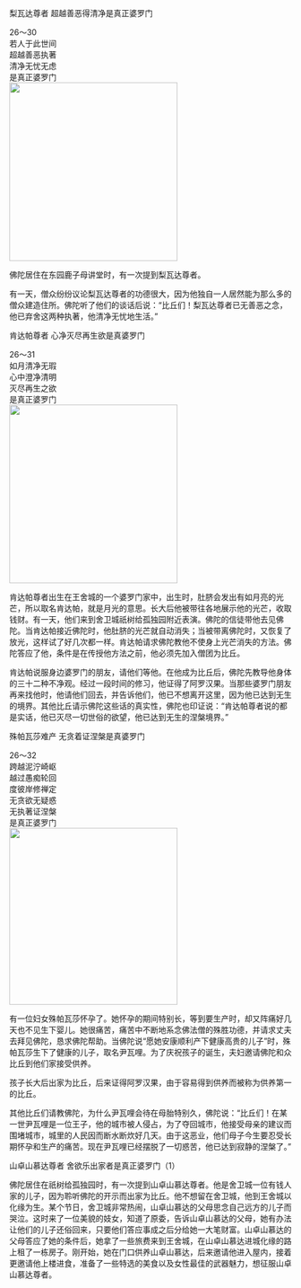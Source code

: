 梨瓦达尊者 超越善恶得清净是真正婆罗门

<div class="e2">
<div>
26～30<br>
 若人于此世间<br>
 超越善恶执著<br>
 清净无忧无虑<br>
 是真正婆罗门
</div>
<img src="images/fjj-102-1.jpg" width="300" height="318"/>
</div>

佛陀居住在东园鹿子母讲堂时，有一次提到梨瓦达尊者。

有一天，僧众纷纷议论梨瓦达尊者的功德很大，因为他独自一人居然能为那么多的僧众建造住所。佛陀听了他们的谈话后说：“比丘们！梨瓦达尊者已无善恶之念，他已弃舍这两种执著，他清净无忧地生活。”

肯达帕尊者 心净灭尽再生欲是真婆罗门

<div class="e2">
<div>
26～31<br>
 如月清净无瑕<br>
 心中澄净清明<br>
 灭尽再生之欲<br>
 是真正婆罗门
</div>
<img src="images/fjj-102-2.jpg" width="300" height="318"/>
</div>

肯达帕尊者出生在王舍城的一个婆罗门家中，出生时，肚脐会发出有如月亮的光芒，所以取名肯达帕，就是月光的意思。长大后他被带往各地展示他的光芒，收取钱财。有一天，他们来到舍卫城祇树给孤独园附近表演。佛陀的信徒带他去见佛陀。当肯达帕接近佛陀时，他肚脐的光芒就自动消失；当被带离佛陀时，又恢复了放光，这样试了好几次都一样。肯达帕请求佛陀教他不使身上光芒消失的方法。佛陀答应了他，条件是在传授他方法之前，他必须先加入僧团为比丘。

肯达帕说服身边婆罗门的朋友，请他们等他。在他成为比丘后，佛陀先教导他身体的三十二种不净观。经过一段时间的修习，他证得了阿罗汉果。当那些婆罗门朋友再来找他时，他请他们回去，并告诉他们，他已不想离开这里，因为他已达到无生的境界。其他比丘请示佛陀这些话的真实性，佛陀也印证说：“肯达帕尊者说的都是实话，他已灭尽一切世俗的欲望，他已达到无生的涅槃境界。”

殊帕瓦莎难产 无贪着证涅槃是真婆罗门

<div class="e2">
<div>
26～32<br>
 跨越泥泞崎岖<br>
 越过愚痴轮回<br>
 度彼岸修禅定<br>
 无贪欲无疑惑<br>
 无执著证涅槃<br>
 是真正婆罗门
</div>
<img src="images/fjj-102-3.jpg" width="300" height="315"/>
</div>

有一位妇女殊帕瓦莎怀孕了。她怀孕的期间特别长，等到要生产时，却又阵痛好几天也不见生下婴儿。她很痛苦，痛苦中不断地系念佛法僧的殊胜功德，并请求丈夫去拜见佛陀，恳求佛陀帮助。当佛陀说“愿她安康顺利产下健康高贵的儿子”时，殊帕瓦莎生下了健康的儿子，取名尹瓦哩。为了庆祝孩子的诞生，夫妇邀请佛陀和众比丘到他们家接受供养。

孩子长大后出家为比丘，后来证得阿罗汉果，由于容易得到供养而被称为供养第一的比丘。

其他比丘们请教佛陀，为什么尹瓦哩会待在母胎特别久，佛陀说：“比丘们！在某一世尹瓦哩是一位王子，他的城市被人侵占，为了夺回城市，他接受母亲的建议而围堵城市，城里的人民因而断水断炊好几天。由于这恶业，他们母子今生要忍受长期怀孕和生产的痛苦。现在尹瓦哩已经摆脱了一切惑苦，他已达到寂静的涅槃了。”

山卓山慕达尊者 舍欲乐出家者是真正婆罗门（1）

佛陀居住在祇树给孤独园时，有一次提到山卓山慕达尊者。他是舍卫城一位有钱人家的儿子，因为聆听佛陀的开示而出家为比丘。他不想留在舍卫城，他到王舍城以化缘为生。某个节日，舍卫城非常热闹，山卓山慕达的父母思念自己远方的儿子而哭泣。这时来了一位美貌的妓女，知道了原委，告诉山卓山慕达的父母，她有办法让他们的儿子还俗回来，只要他们答应事成之后分给她一大笔财富。山卓山慕达的父母答应了她的条件后，她拿了一些旅费来到王舍城，在山卓山慕达进城化缘的路上租了一栋房子。刚开始，她在门口供养山卓山慕达，后来邀请他进入屋内，接着更邀请他上楼进食，准备了一些特选的美食以及女性最佳的武器魅力，想征服山卓山慕达尊者。
